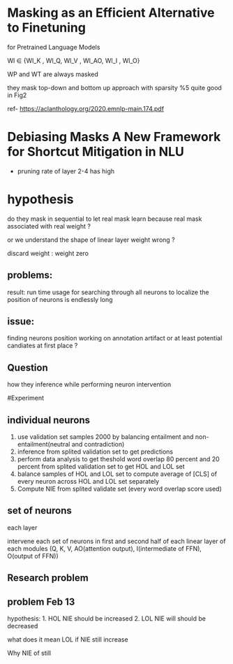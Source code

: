 # Masking as an Efficient Alternative to Finetuning
for Pretrained Language Models

Wl ∈ {Wl_K , Wl_Q, Wl_V , Wl_AO, Wl_I , Wl_O}

WP and WT are always masked

they mask top-down and bottom up approach with sparsity %5 quite good in Fig2

ref- https://aclanthology.org/2020.emnlp-main.174.pdf

# Debiasing Masks A New Framework for Shortcut Mitigation in NLU

 - pruning rate of layer 2-4 has high 

# hypothesis

do they mask in sequential to let real mask learn because real mask associated with real weight ?

or we understand the shape of linear layer weight wrong ?

discard weight : weight zero

problems:
--------
result: run time usage for searching through all neurons to localize the position of neurons is endlessly long


issue:
-----

finding neurons position working on annotation artifact or at least potential candiates at first place ?


Question
---

how they inference while performing neuron intervention



#Experiment

individual neurons
----
1. use validation set samples 2000 by balancing entailment and non-entailment(neutral and contradiction)
2. inference from splited validation set to get predictions
3. perform data analysis to get theshold word overlap 80 percent and 20 percent from splited validation set to get HOL and LOL set
4. balance samples of HOL and LOL set to compute average of [CLS] of every neuron across HOL and LOL set separately
5. Compute NIE from splited validate set (every word overlap score used)

set of neurons
---
each layer

intervene each set of neurons in first and second half of each linear layer of each modules (Q, K, V, 
AO(attention output), I(intermediate of FFN), O(output of FFN))


## Research problem

problem Feb 13
---

hypothesis: 
    1. HOL NIE should be increased
    2. LOL NIE will should be decreased


what does it mean LOL if NIE still increase 

Why NIE of still 

